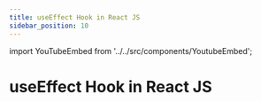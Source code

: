 ```yaml
---
title: useEffect Hook in React JS
sidebar_position: 10
---
```


import YouTubeEmbed from '../../src/components/YoutubeEmbed';

# useEffect Hook in React JS

<YouTubeEmbed videoId="gd67FpPdRVI" />
